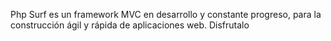 Php Surf es un framework MVC en desarrollo y constante progreso, para la construcción ágil y rápida de aplicaciones web. Disfrutalo